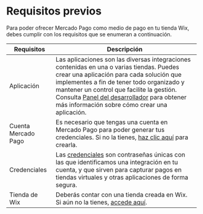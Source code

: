 # Requisitos previos

Para poder ofrecer Mercado Pago como medio de pago en tu tienda Wix, debes cumplir con los requisitos que se enumeran a continuación.

| Requisitos | Descripción |
|---|---|
| Aplicación | Las aplicaciones son las diversas integraciones contenidas en una o varias tiendas. Puedes crear una aplicación para cada solución que implementes a fin de tener todo organizado y mantener un control que facilite la gestión. Consulta [Panel del desarrollador](/developers/es/docs/wix/additional-content/your-integrations/dashboard) para obtener más información sobre cómo crear una aplicación. |
| Cuenta Mercado Pago | Es necesario que tengas una cuenta en Mercado Pago para poder generar tus credenciales. Si no la tienes, [haz clic aquí](https://www.mercadopago[FAKER][URL][DOMAIN]/hub/registration/landing) para crearla. |
| Credenciales	 | Las [credenciales](/developers/es/docs/wix-v0/additional-content/your-integrations/credentials) son contraseñas únicas con las que identificamos una integración en tu cuenta, y que sirven para capturar pagos en tiendas virtuales y otras aplicaciones de forma segura. |
| Tienda de Wix | Deberás contar con una tienda creada en Wix. Si aún no la tienes, [accede aquí](https://es.wix.com/). |